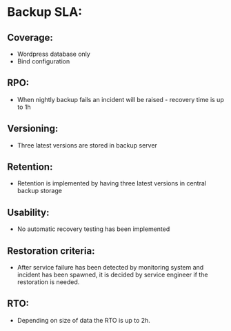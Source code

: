 # Backup SLA:

## Coverage:
* Wordpress database only
* Bind configuration
## RPO:
* When nightly backup fails an incident will be raised - recovery time is up to 1h
## Versioning:
* Three latest versions are stored in backup server
## Retention:
* Retention is implemented by having three latest versions in central backup storage
## Usability:
* No automatic recovery testing has been implemented
## Restoration criteria:
* After service failure has been detected by monitoring system and incident has been spawned,
it is decided by service engineer if the restoration is needed.
## RTO:
* Depending on size of data the RTO is up to 2h.
